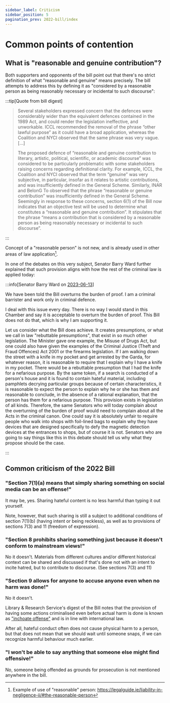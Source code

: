 ```yaml
---
sidebar_label: Criticism
sidebar_position: 5
pagination_prev: 2022-bill/index
---
```

# Common points of contention

## What is "reasonable and genuine contribution"?

Both supporters and opponents of the bill point out that there's no strict definition of what "reasonable and genuine" means precisely. The bill attempts to address this by defining it as "considered by a reasonable person as being reasonably necessary or incidental to such discourse":

:::tip[Quote from bill digest]

> Several stakeholders expressed concern that the defences were considerably wider than the equivalent defences contained in the 1989 Act, and could render the legislation ineffective, and unworkable. ICCL recommended the removal of the phrase “other lawful purpose” as it could have a broad application, whereas the Coalition and NYCI observed that the same phrase was very vague. [...]
>
> The proposed defence of “reasonable and genuine contribution to literary, artistic, political, scientific, or academic discourse” was considered to be particularly problematic with some stakeholders raising concerns regarding definitional clarity. For example, ICCL, the Coalition and NYCI observed that the term “genuine” was very subjective, in particular, insofar as it relates to artistic contributions, and was insufficiently defined in the General Scheme. Similarly, INAR and BelonG To observed that the phrase “reasonable or genuine contribution” was insufficiently defined in the General Scheme. Seemingly in response to these concerns, section 6(1) of the Bill now indicates that an objective test will be used to determine what constitutes a “reasonable and genuine contribution”. It stipulates that the phrase “means a contribution that is considered by a reasonable person as being reasonably necessary or incidental to such discourse”.

:::

Concept of a "reasonable person" is not new, and is already used in other areas of law application[^1].

In one of the debates on this very subject, Senator Barry Ward further explained that such provision aligns with how the rest of the criminal law is applied today:

:::info[Senator Barry Ward on [2023-06-13](https://www.oireachtas.ie/en/debates/debate/seanad/2023-06-13/speech/65/)]

We have been told the Bill overturns the burden of proof. I am a criminal barrister and work only in criminal defence.

I deal with this issue every day. There is no way I would stand in this Chamber and say it is acceptable to overturn the burden of proof. This Bill does not do that, which is why I am supporting it.

Let us consider what the Bill does achieve. It creates presumptions, or what we call in law "rebuttable presumptions", that exist in so much other legislation. The Minister gave one example, the Misuse of Drugs Act, but one could also have given the examples of the Criminal Justice (Theft and Fraud Offences) Act 2001 or the firearms legislation. If I am walking down the street with a knife in my pocket and get arrested by the Garda, for whatever reason, it is reasonable to require that I explain why I have a knife in my pocket. There would be a rebuttable presumption that I had the knife for a nefarious purpose. By the same token, if a search is conducted of a person's house and it is found to contain hateful material, including pamphlets decrying particular groups because of certain characteristics, it is reasonable to expect the person to explain why he or she has them and reasonable to conclude, in the absence of a rational explanation, that the person has them for a nefarious purpose. This provision exists in legislation of all kinds. Therefore, the same Senators who will today complain about the overturning of the burden of proof would need to complain about all the Acts in the criminal canon. One could say it is absolutely unfair to require people who walk into shops with foil-lined bags to explain why they have devices that are designed specifically to defy the magnetic detection devices at the entrances to shops, but of course it is not. Senators who are going to say things like this in this debate should tell us why what they propose should be the case.

:::

[^1]: Example of use of "reasonable" person: https://legalguide.ie/liability-in-negligence-ii/#the-reasonable-person

## Common criticism of the 2022 Bill

### "Section 7(1)(a) means that simply sharing something on social media can be an offense!"

It may be, yes. Sharing hateful content is no less harmful than typing it out yourself.

Note, however, that such sharing is still a subject to additional conditions of section 7(1)(b) (having intent or being reckless), as well as to provisions of sections 7(3) and 11 (freedom of expression).

### "Section 8 prohibits sharing something just because it doesn't conform to mainstream views!"

No it doesn't. Materials from different cultures and/or different historical context can be shared and discussed if that's done not with an intent to incite hatred, but to contribute to discourse. (See sections 7(3) and 11)

### "Section 9 allows for anyone to accuse anyone even when no harm was done!"

No it doesn't.

Library & Research Service's digest of the Bill notes that the provision of having some actions criminalised even before actual harm is done is known as ["inchoate offense"](https://en.wikipedia.org/wiki/Inchoate_offense) and is in line with international law.

After all, hateful conduct often does not cause physical harm to a person, but that does not mean that we should wait until someone snaps, if we can recognize harmful behaviour much earlier.

### "I won't be able to say anything that someone else might find offensive!"

No, someone being offended as grounds for prosecution is not mentioned anywhere in the bill.
